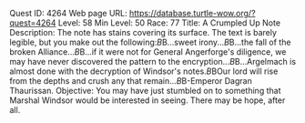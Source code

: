 Quest ID: 4264
Web page URL: https://database.turtle-wow.org/?quest=4264
Level: 58
Min Level: 50
Race: 77
Title: A Crumpled Up Note
Description: The note has stains covering its surface. The text is barely legible, but you make out the following:$B$B...sweet irony...$B$B...the fall of the broken Alliance...$B$B...if it were not for General Angerforge's diligence, we may have never discovered the pattern to the encryption...$B$B...Argelmach is almost done with the decryption of Windsor's notes.$B$BOur lord will rise from the depths and crush any that remain...$B$B-Emperor Dagran Thaurissan.
Objective: You may have just stumbled on to something that Marshal Windsor would be interested in seeing. There may be hope, after all.
